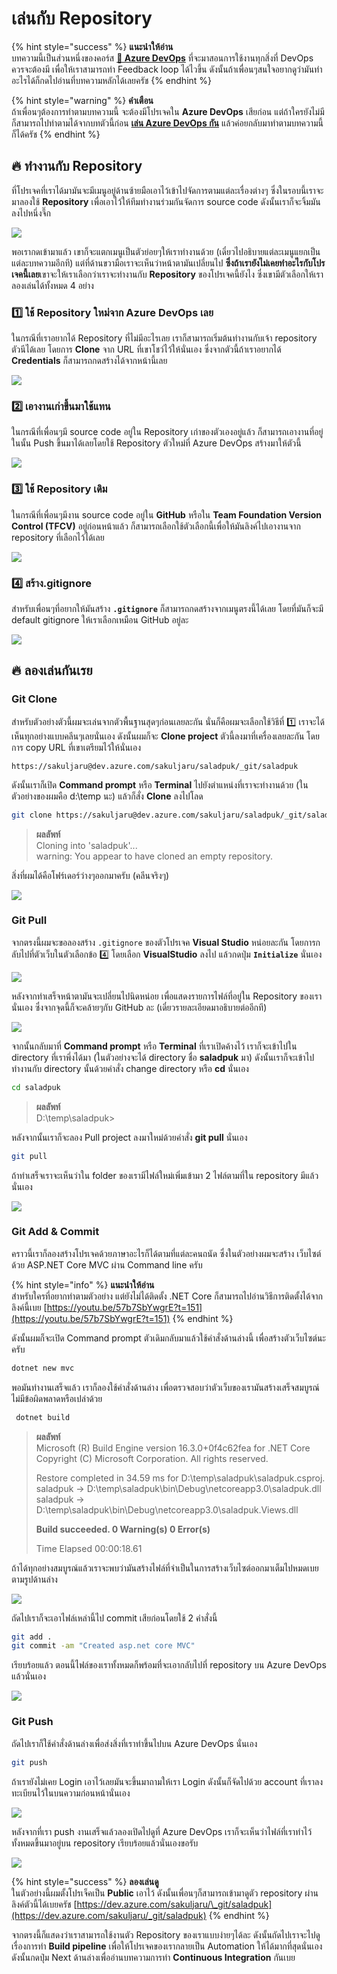 # เล่นกับ Repository

{% hint style="success" %}
**แนะนำให้อ่าน**  
บทความนี้เป็นส่วนหนึ่งของคอร์ส [**👶 Azure DevOps**](https://saladpuk.gitbook.io/learn/cloud/azure-devops) ที่จะมาสอนการใช้งานทุกสิ่งที่ DevOps ควรจะต้องมี เพื่อให้เราสามารถทำ Feedback loop ได้ไวขึ้น ดังนั้นถ้าเพื่อนๆสนใจอยากดูว่ามันทำอะไรได้ก็กดไปอ่านที่บทความหลักได้เลยครัช
{% endhint %}

{% hint style="warning" %}
**คำเตือน**  
ถ้าเพื่อนๆต้องการทำตามบทความนี้ จะต้องมีโปรเจคใน **Azure DevOps** เสียก่อน แต่ถ้าใครยังไม่มีก็สามารถไปทำตามได้จากบทตัวนี้ก่อน [**เล่น Azure DevOps กัน**](https://saladpuk.gitbook.io/learn/cloud/azure-devops/azure-devops) แล้วค่อยกลับมาทำตามบทความนี้ก็ได้ครัช
{% endhint %}

## 🔥 ทำงานกับ Repository

ที่โปรเจคที่เราได้มามันจะมีเมนูอยู่ด้านซ้ายมือเอาไว้เข้าไปจัดการตามแต่ละเรื่องต่างๆ ซึ่งในรอบนี้เราจะมาลองใช้ **Repository** เพื่อเอาไว้ให้ทีมทำงานร่วมกันจัดการ source code ดังนั้นเราก็จะจิ้มมันลงไปหนึ่งจึ๊ก

![](../../.gitbook/assets/image%20%28711%29.png)

พอเรากดเข้ามาแล้ว เขาก็จะแตกเมนูเป็นตัวย่อยๆให้เราทำงานด้วย \(เดี๋ยวไปอธิบายแต่ละเมนูแยกเป็นแต่ละบทความอีกที\) แต่ที่ด้านขวามือเราจะเห็นว่าหน้าตามันเปลี่ยนไป **ซึ่งถ้าเรายังไม่เคยทำอะไรกับโปรเจคนี้เลย**เขาจะให้เราเลือกว่าเราจะทำงานกับ **Repository** ของโปรเจคนี้ยังไง ซึ่งเขามีตัวเลือกให้เราลองเล่นได้ทั้งหมด 4 อย่าง

### 1️⃣ ใช้ Repository ใหม่จาก Azure DevOps เลย

ในกรณีที่เราอยากได้ Repository ที่ไม่มีอะไรเลย เราก็สามารถเริ่มต้นทำงานกับเจ้า repository ตัวนีได้เลย โดยการ **Clone** จาก URL ที่เขาโชว์ไว้ให้นั่นเอง ซึ่งจากตัวนี้ถ้าเราอยากได้ **Credentials** ก็สามารถกดสร้างได้จากหน้านี้เลย

![](../../.gitbook/assets/image%20%2878%29.png)

### 2️⃣ เอางานเก่าขึ้นมาใช้แทน

ในกรณีที่เพื่อนๆมี source code อยู่ใน Repository เก่าของตัวเองอยู่แล้ว ก็สามารถเอางานที่อยู่ในนั้น Push ขึ้นมาได้เลยโดยใช้ Repository ตัวใหม่ที่ Azure DevOps สร้างมาให้ตัวนี้

![](../../.gitbook/assets/image%20%28261%29.png)

### 3️⃣ ใช้ Repository เดิม

ในกรณีที่เพื่อนๆมีงาน source code อยู่ใน **GitHub** หรือใน **Team Foundation Version Control \(TFCV\)** อยู่ก่อนหน้าแล้ว ก็สามารถเลือกใช้ตัวเลือกนี้เพื่อให้มันลิงค์ไปเอางานจาก repository ที่เลือกไว้ได้เลย

![](../../.gitbook/assets/image%20%28190%29.png)

### 4️⃣ สร้าง.gitignore

สำหรับเพื่อนๆที่อยากให้มันสร้าง **`.gitignore`** ก็สามารถกดสร้างจากเมนูตรงนี้ได้เลย โดยที่มันก็จะมี default gitignore ให้เราเลือกเหมือน GitHub อยู่ละ

![](../../.gitbook/assets/image%20%28786%29.png)

## 🔥 ลองเล่นกันเรย

### Git Clone

สำหรับตัวอย่างตัวนี้ผมจะเล่นจากตัวพื้นฐานสุดๆก่อนเลยละกัน นั่นก็คือผมจะเลือกใช้วิธีที่ 1️⃣ เราจะได้เห็นทุกอย่างแบบคลีนๆเลยนั่นเอง ดังนั้นผมก็จะ **Clone project** ตัวนี้ลงมาที่เครื่องเลยละกัน โดยการ copy URL ที่เขาเตรียมไว้ให้นั่นเอง

```text
https://sakuljaru@dev.azure.com/sakuljaru/saladpuk/_git/saladpuk
```

ดังนั้นเราก็เปิด **Command prompt** หรือ **Terminal** ไปยังตำแหน่งที่เราจะทำงานด้วย \(ในตัวอย่างของผมคือ d:\temp นะ\) แล้วก็สั่ง **Clone** ลงไปโลด

```bash
git clone https://sakuljaru@dev.azure.com/sakuljaru/saladpuk/_git/saladpuk
```

> **ผลลัพท์**  
> Cloning into 'saladpuk'...   
> warning: You appear to have cloned an empty repository.

สิ่งที่ผมได้คือโฟร์เดอร์ว่างๆออกมาครับ \(คลีนจริงๆ\)

![](../../.gitbook/assets/image%20%28334%29.png)

### Git Pull

จากตรงนี้ผมจะขอลองสร้าง `.gitignore` ของตัวโปรเจค **Visual Studio** หน่อยละกัน โดยการกลับไปที่ตัวเว็บในตัวเลือกข้อ 4️⃣ โดยเลือก **VisualStudio** ลงไป แล้วกดปุ่ม **`Initialize`** นั่นเอง

![](../../.gitbook/assets/image%20%28861%29.png)

หลังจากทำเสร็จหน้าตามันจะเปลี่ยนไปนิดหน่อย เพื่อแสดงรายการไฟล์ที่อยู่ใน Repository ของเรานั่นเอง ซึ่งจากจุดนี้ก็จะคล้ายๆกับ GitHub ละ \(เดี๋ยวรายละเอียดมาอธิบายต่ออีกที\)

![](../../.gitbook/assets/image%20%28517%29.png)

จากนั้นกลับมาที่ **Command prompt** หรือ **Terminal** ที่เราเปิดค้างไว้ เราก็จะเข้าไปใน directory ที่เราพึ่งได้มา \(ในตัวอย่างจะได้ directory ชื่อ **saladpuk** มา\) ดังนั้นเราก็จะเข้าไปทำงานกับ directory นั้นด้วยคำสั่ง change directory หรือ **cd** นั่นเอง

```bash
cd saladpuk
```

> **ผลลัพท์**  
> D:\temp\saladpuk&gt;

หลังจากนั้นเราก็จะลอง Pull project ลงมาใหม่ด้วยคำสั่ง **git pull** นั่นเอง

```bash
git pull
```

ถ้าทำเสร็จเราจะเห็นว่าใน folder ของเรามีไฟล์ใหม่เพิ่มเข้ามา 2 ไฟล์ตามที่ใน repository มีแล้วนั่นเอง

![](../../.gitbook/assets/image%20%28500%29.png)

### Git Add & Commit

คราวนี้เราก็ลองสร้างโปรเจคด้วยภาษาอะไรก็ได้ตามที่แต่ละคนถนัด ซึ่งในตัวอย่างผมจะสร้าง เว็บไซต์ ด้วย ASP.NET Core MVC ผ่าน Command line ครับ

{% hint style="info" %}
**แนะนำให้อ่าน**  
สำหรับใครที่อยากทำตามตัวอย่าง แต่ยังไม่ได้ติดตั้ง .NET Core ก็สามารถไปอ่านวิธีการติดตั้งได้จากลิงค์นี้เบย [https://youtu.be/57b7SbYwgrE?t=151](https://youtu.be/57b7SbYwgrE?t=151)
{% endhint %}

ดังนั้นผมก็จะเปิด Command prompt ตัวเดิมกลับมาแล้วใช้คำสั่งด้านล่างนี้ เพื่อสร้างตัวเว็บไซต์นะครับ

```bash
dotnet new mvc
```

พอมันทำงานเสร็จแล้ว เราก็ลองใช้คำสั่งด้านล่าง เพื่อตรวจสอบว่าตัวเว็บของเรามันสร้างเสร็จสมบูรณ์ไม่มีข้อผิดพลาดหรือเปล่าด้วย

```bash
 dotnet build
```

> **ผลลัพท์**  
> Microsoft \(R\) Build Engine version 16.3.0+0f4c62fea for .NET Core Copyright \(C\) Microsoft Corporation. All rights reserved.
>
> Restore completed in 34.59 ms for D:\temp\saladpuk\saladpuk.csproj. saladpuk -&gt; D:\temp\saladpuk\bin\Debug\netcoreapp3.0\saladpuk.dll saladpuk -&gt; D:\temp\saladpuk\bin\Debug\netcoreapp3.0\saladpuk.Views.dll
>
> **Build succeeded. 0 Warning\(s\) 0 Error\(s\)**
>
> Time Elapsed 00:00:18.61

ถ้าได้ทุกอย่างสมบูรณ์แล้วเราจะพบว่ามันสร้างไฟล์ที่จำเป็นในการสร้างเว็บไซต์ออกมาเต็มไปหมดเบย ตามรูปด้านล่าง

![](../../.gitbook/assets/image%20%28450%29.png)

ถัดไปเราก็จะเอาไฟล์เหล่านี้ไป commit เสียก่อนโดยใช้ 2 คำสั่งนี้

```bash
git add .
git commit -am "Created asp.net core MVC"
```

เรียบร้อยแล้ว ตอนนี้ไฟล์ของเราทั้งหมดก็พร้อมที่จะเอากลับไปที่ repository บน Azure DevOps แล้วนั่นเอง

![](../../.gitbook/assets/image%20%28166%29.png)

### Git Push

ถัดไปเราก็ใช้คำสั่งด้านล่างเพื่อส่งสิ่งที่เราทำขึ้นไปบน Azure DevOps นั่นเอง

```bash
git push
```

ถ้าเรายังไม่เคย Login เอาไว้เลยมันจะขึ้นมาถามให้เรา Login ดังนั้นก็จัดไปด้วย account ที่เราลงทะเบียนไว้ในบนความก่อนหน้านั่นเอง

![](../../.gitbook/assets/image%20%28171%29.png)

หลังจากที่เรา push งานเสร็จแล้วลองเปิดไปดูที่ Azure DevOps เราก็จะเห็นว่าไฟล์ที่เราทำไว้ทั้งหมดขึ้นมาอยู่บน repository เรียบร้อยแล้วนั่นเองขอรับ

![](../../.gitbook/assets/image%20%28817%29.png)

{% hint style="success" %}
**ลองเล่นดู**  
ในตัวอย่างนี้ผมตั้งโปรเจ็คเป็น **Public** เอาไว้ ดังนั้นเพื่อนๆก็สามารถเข้ามาดูตัว repository ผ่านลิงค์ตัวนี้ได้เบยครัช [https://dev.azure.com/sakuljaru/\_git/saladpuk](https://dev.azure.com/sakuljaru/_git/saladpuk)
{% endhint %}

จากตรงนี้ก็แสดงว่าเราสามารถใช้งานตัว Repository ของเราแบบง่ายๆได้ละ ดังนั้นถัดไปเราจะไปดูเรื่องการทำ **Build pipeline** เพื่อให้โปรเจคของเรากลายเป็น Automation ให้ได้มากที่สุดนั่นเอง ดังนั้นกดปุ่ม Next ด้านล่างเพื่ออ่านบทความการทำ **Continuous Integration** กันเบย 



